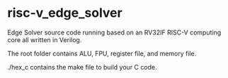 # risc-v_edge_solver
Edge Solver source code running based on an RV32IF RISC-V computing core all written in Verilog.

The root folder contains ALU, FPU, register file, and memory file.

./hex_c contains the make file to build your C code.
